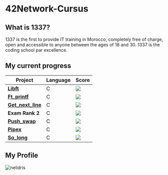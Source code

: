 # 42Network-Cursus

## What is 1337?

1337 is the first to provide IT training in Morocco, completely free of charge, open and accessible to anyone between the ages of 18 and 30. 1337 is the coding school par excellence.

## My current progress

| Project                                              | Language | Score |
| ---------------------------------------------------- | -------- | ----- |
| [**Libft**](https://github.com/NorsHiden/42cursus-libft) | C        | ![](https://badge42.herokuapp.com/api/project/nelidris/Libft) |
| [**Ft_printf**](https://github.com/NorsHiden/42cursus-ft_printf) | C        | ![](https://badge42.herokuapp.com/api/project/nelidris/ft_printf) |
| [**Get_next_line**](https://github.com/NorsHiden/42cursus-ft_printf) | C        | ![](https://badge42.herokuapp.com/api/project/nelidris/get_next_line) |
| **Exam Rank 2**                                                    | C        | ![](https://badge42.herokuapp.com/api/project/nelidris/Exam%20Rank%2002) |
| [**Push_swap**](https://github.com/NorsHiden/42cursus-push_swap) | C        | ![](https://badge42.herokuapp.com/api/project/nelidris/push_swap) |
| [**Pipex**](https://github.com/NorsHiden/42cursus-pipex) | C        | ![](https://badge42.herokuapp.com/api/project/nelidris/pipex) |
| [**So_long**](https://github.com/NorsHiden/42cursus-so_long) | C        | ![](https://badge42.herokuapp.com/api/project/nelidris/so_long) |


## My Profile

![nelidris](https://badge42.herokuapp.com/api/stats/nelidris?privacyName=true)
